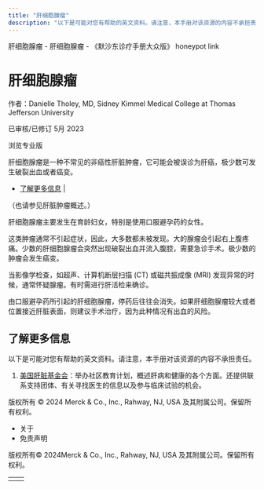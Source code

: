 ```yaml
---
title: "肝细胞腺瘤"
description: "以下是可能对您有帮助的英文资料。请注意，本手册对该资源的内容不承担责任。"
---
```


﻿肝细胞腺瘤 \- 肝细胞腺瘤 \- 《默沙东诊疗手册大众版》 honeypot link

# 肝细胞腺瘤

作者：Danielle Tholey, MD, Sidney Kimmel Medical College at Thomas Jefferson
University

已审核/已修订 5月 2023

浏览专业版

肝细胞腺瘤是一种不常见的非癌性肝脏肿瘤，它可能会被误诊为肝癌，极少数可发生破裂出血或者癌变。

- [了解更多信息](#了解更多信息_v28484710_zh) \|

（也请参见肝脏肿瘤概述。）

肝细胞腺瘤主要发生在育龄妇女，特别是使用口服避孕药的女性。

这类肿瘤通常不引起症状，因此，大多数都未被发现。大的腺瘤会引起右上腹疼痛。少数的肝细胞腺瘤会突然出现破裂出血并流入腹腔，需要急诊手术。极少数的肿瘤会发生癌变。

当影像学检查，如超声、计算机断层扫描 (CT) 或磁共振成像 (MRI) 发现异常的时候，通常怀疑腺瘤。有时需进行肝活检来确诊。

由口服避孕药所引起的肝细胞腺瘤，停药后往往会消失。如果肝细胞腺瘤较大或者位置接近肝脏表面，则建议手术治疗，因为此种情况有出血的风险。

## 了解更多信息

以下是可能对您有帮助的英文资料。请注意，本手册对该资源的内容不承担责任。

1. [美国肝脏基金会](https://www.liverfoundation.org/)：举办社区教育计划，概述肝病和健康的各个方面。还提供联系支持团体、有关寻找医生的信息以及参与临床试验的机会。




版权所有 © 2024
Merck & Co., Inc., Rahway, NJ, USA 及其附属公司。保留所有权利。

- 关于
- 免责声明

版权所有© 2024Merck & Co., Inc., Rahway, NJ, USA 及其附属公司。保留所有权利。

|     |     |
| --- | --- |
|  |  |